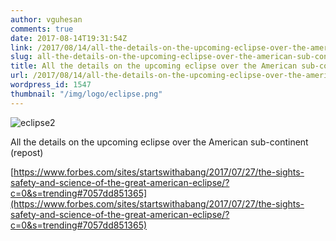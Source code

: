 ```yaml
---
author: vguhesan
comments: true
date: 2017-08-14T19:31:54Z
link: /2017/08/14/all-the-details-on-the-upcoming-eclipse-over-the-american-sub-continent-repost/
slug: all-the-details-on-the-upcoming-eclipse-over-the-american-sub-continent-repost
title: All the details on the upcoming eclipse over the American sub-continent (repost) 
url: /2017/08/14/all-the-details-on-the-upcoming-eclipse-over-the-american-sub-continent-repost/
wordpress_id: 1547
thumbnail: "/img/logo/eclipse.png"
---
```


![eclipse2](/img/2017/08/eclipse2.jpg)

All the details on the upcoming eclipse over the American sub-continent (repost) 

[https://www.forbes.com/sites/startswithabang/2017/07/27/the-sights-safety-and-science-of-the-great-american-eclipse/?c=0&s=trending#7057dd851365](https://www.forbes.com/sites/startswithabang/2017/07/27/the-sights-safety-and-science-of-the-great-american-eclipse/?c=0&s=trending#7057dd851365)
